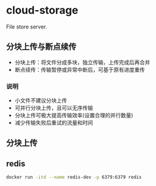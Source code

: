 # cloud-storage
File store server.

## 分块上传与断点续传
* 分块上传：将文件分成多块，独立传输，上传完成后再合并
* 断点续传：传输暂停或异常中断后，可基于原有进度重传

### 说明
* 小文件不建议分块上传
* 可并行分块上传，且可以无序传输
* 分块上传可极大提高传输效率(设置合理的并行数量)
* 减少传输失败后重试的流量和时间

## 分块上传

## redis
```bash
docker run -itd --name redis-dev -p 6379:6379 redis
```

